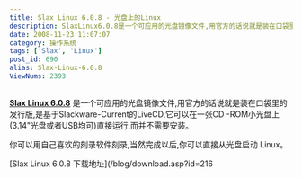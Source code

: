 ```yaml
---
title: Slax Linux 6.0.8 - 光盘上的Linux
description: SlaxLinux6.0.8是一个可应用的光盘镜像文件,用官方的话说就是装在口袋里的发行版,是基于Slackware-Current的LiveCD,它可以在一张CD-ROM小光盘上(3.14"光盘或者USB均可)直接运行,而并不需要安装。
date: 2008-11-23 11:07:07
category: 操作系统
tags: ['Slax', 'Linux']
post_id: 690
alias: Slax-Linux-6.0.8
ViewNums: 2393
---
```


**[Slax Linux 6.0.8](/blog/slax-linux-608)** 是一个可应用的光盘镜像文件,用官方的话说就是装在口袋里的发行版,是基于Slackware-Current的LiveCD,它可以在一张CD -ROM小光盘上(3.14"光盘或者USB均可)直接运行,而并不需要安装。

你可以用自己喜欢的刻录软件刻录,当然完成以后,你可以直接从光盘启动 Linux。

[Slax Linux 6.0.8 下载地址](/blog/download.asp?id=216

